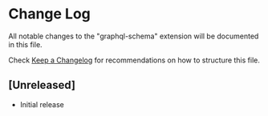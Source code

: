 # Change Log

All notable changes to the "graphql-schema" extension will be documented in this file.

Check [Keep a Changelog](http://keepachangelog.com/) for recommendations on how to structure this file.

## [Unreleased]

- Initial release
